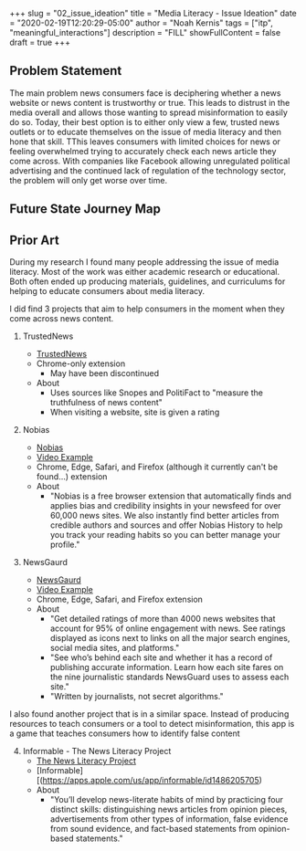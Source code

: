 +++
slug = "02_issue_ideation"
title = "Media Literacy - Issue Ideation"
date = "2020-02-19T12:20:29-05:00"
author = "Noah Kernis"
tags = ["itp", "meaningful_interactions"]
description = "FILL"
showFullContent = false
draft = true
+++

## Problem Statement

The main problem news consumers face is deciphering whether a news website or news content is trustworthy or true. This leads to distrust in the media overall and allows those wanting to spread misinformation to easily do so. Today, their best option is to either only view a few, trusted news outlets or to educate themselves on the issue of media literacy and then hone that skill. TThis leaves consumers with limited choices for news or feeling overwhelmed trying to accurately check each news article they come across. With companies like Facebook allowing unregulated political advertising and the continued lack of regulation of the technology sector, the problem will only get worse over time.

## Future State Journey Map

<!-- 
- 2. Create a future state journey map. A future state journey map is typically a multi-panel storyboard created from sketches and words that communicates the steps and emotions of the future state your solution addresses.
-->

<!-- {{< figure src="img/..." alt="..." caption="[ ... ]" >}} -->

## Prior Art

During my research I found many people addressing the issue of media literacy. Most of the work was either academic research or educational. Both often ended up producing materials, guidelines, and curriculums for helping to educate consumers about media literacy.

I did find 3 projects that aim to help consumers in the moment when they come across news content. 

1. TrustedNews
	- [TrustedNews](https://trusted-news.com/)
	- Chrome-only extension
		- May have been discontinued
	- About
		- Uses sources like Snopes and PolitiFact to "measure the truthfulness of news content"
		- When visiting a website, site is given a rating
2. Nobias
	- [Nobias](https://nobias.com/)
	- [Video Example](https://www.youtube.com/watch?v=7X6srabOqug)
	- Chrome, Edge, Safari, and Firefox (although it currently can't be found...) extension
	- About
		- "Nobias is a free browser extension that automatically finds and applies bias and credibility insights in your newsfeed for over 60,000 news sites. We also instantly find better articles from credible authors and sources and offer Nobias History to help you track your reading habits so you can better manage your profile."

3. NewsGaurd
	- [NewsGaurd](https://www.newsguardtech.com/)
	- [Video Example](https://www.newsguardtech.com/news-literacy/)
	- Chrome, Edge, Safari, and Firefox extension
	- About
		- "Get detailed ratings of more than 4000 news websites that account for 95% of online engagement with news. See ratings displayed as icons next to links on all the major search engines, social media sites, and platforms."
		- "See who’s behind each site and whether it has a record of publishing accurate information. Learn how each site fares on the nine journalistic standards NewsGuard uses to assess each site."
		- "Written by journalists, not secret algorithms."


I also found another project that is in a similar space. Instead of producing resources to teach consumers or a tool to detect misinformation, this app is a game that teaches consumers how to identify false content

4. Informable - The News Literacy Project
	- [The News Literacy Project](https://newslit.org/)
	- [Informable][(https://apps.apple.com/us/app/informable/id1486205705)
	- About
		- "You’ll develop news-literate habits of mind by practicing four distinct skills: distinguishing news articles from opinion pieces, advertisements from other types of information, false evidence from sound evidence, and fact-based statements from opinion-based statements."

